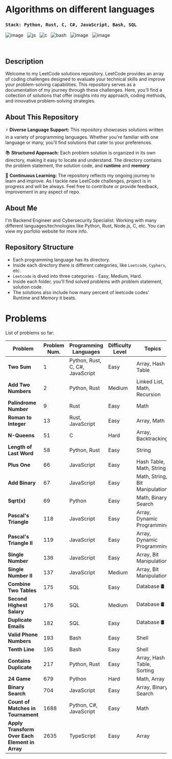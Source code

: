 # Algorithms on different languages

### `Stack: Python, Rust, C, C#, JavaScript, Bash, SQL`

![image](https://github.com/Jubiko31/algorithms_main/assets/53910160/c9322977-fdee-4bf1-abc0-f30d278bc15f) &nbsp;
![js](https://user-images.githubusercontent.com/53910160/199490677-bfd4bb5c-a6ee-4501-b508-2d5ffb0acb84.png) &nbsp;
![c](https://user-images.githubusercontent.com/53910160/199491282-735a27c1-85b5-451d-befd-ca86a5b00394.png) &nbsp;
![bash](https://user-images.githubusercontent.com/53910160/236694261-87224151-c96a-484f-850e-fbd9f122b781.png) &nbsp;
![image](https://github.com/Jubiko31/algorithms_main/assets/53910160/5ea51860-2075-486c-8afc-6e562476d6f5)  &nbsp;
![image](https://github.com/Jubiko31/algorithms_main/assets/53910160/46afdd47-2d6b-482c-978e-adc204b35020)

<br />

## Description

Welcome to my LeetCode solutions repository. LeetCode provides an array of coding challenges designed to evaluate your technical skills and improve your problem-solving capabilities. This repository serves as a documentation of my journey through these challenges. Here, you'll find a collection of solutions that offer insights into my approach, coding methods, and innovative problem-solving strategies.


## About This Repository

⚡ **Diverse Language Support:** This repository showcases solutions written in a variety of programming languages. Whether you're familiar with one language or many, you'll find solutions that cater to your preferences.

📚 **Structured Approach:** Each problem solution is organized in its own directory, making it easy to locate and understand. The directory contains the problem statement, the solution code, and **runtime** and **memory**

🌌 **Continuous Learning:** The repository reflects my ongoing journey to learn and improve. As I tackle new LeetCode challenges, project is in progress and will be always. Feel free to contribute or provide feedback, improvement in any aspect of repo.


## About Me

I'm Backend Engineer and Cybersecurity Specialist. Working with many different languages/technologies like Python, Rust, Node.js, C, etc. You can view my porfolio website for more info.


## Repository Structure

- Each programming language has its directory.
- Inside each directory there is different categories, like `Leetcode`, `Cyphers`, etc.
- `Leetcode` is dived into three categories - Easy, Medium, Hard.
- Inside each folder, you'll find solved problems with problem statement, solution code.
- The solutions also include how many percent of leetcode codes' Runtime and Memory it beats.


# Problems

List of problems so far:

| Problem                  | Problem Num. | Programming Languages | Difficulty Level | Topics | Runtime (Best) |
| ------------------------ | ------------ | --------------------- | ---------------- | ------ | -------------- |
| **Two Sum**               | 1            | Python, Rust, C, C#, JavaScript | Easy | Array, Hash Table | 96.61% |
| **Add Two Numbers**       | 2            | Python, Rust | Medium | Linked List, Math, Recursion | 96.40% |
| **Palindrome Number**     | 9            | Rust | Easy | Math | 100% |
| **Roman to Integer**      | 13           | Rust, JavaScript | Easy | Array, Math | 100% |
| **N-Queens**              | 51           | C | Hard | Array, Backtracking | - |
| **Length of Last Word**   | 58           | Python, Rust | Easy | String | 100% |
| **Plus One**              | 66           | JavaScript | Easy | Hash Table, Math, String | 76.49% |
| **Add Binary**            | 67           | JavaScript | Easy | Math, String, Bit Manipulation | 89.79% |
| **Sqrt(x)**               | 69           | Python | Easy | Math, Binary Search | 27.49% |
| **Pascal's Triangle**     | 118          | JavaScript | Easy | Array, Dynamic Programming | 55.73% |
| **Pascal's Triangle II**  | 119          | JavaScript | Easy | Array, Dynamic Programming | 90.15% |
| **Single Number**         | 136          | JavaScript | Easy | Array, Bit Manipulation | 83.47% |
| **Single Number II**      | 137          | JavaScript | Medium | Array, Bit Manipulation | 67.49% |
| **Combine Two Tables**    | 175          | SQL | Easy | Database 🛢️ | 33.62% |
| **Second Highest Salary** | 176          | SQL | Medium | Database 🛢️ | 38.34% |
| **Duplicate Emails**      | 182          | SQL | Easy | Database 🛢️ | 39.90%  |
| **Valid Phone Numbers**   | 193          | Bash | Easy | Shell | 100% |
| **Tenth Line**            | 195          | Bash | Easy | Shell | 10% |
| **Contains Duplicate**    | 217          | Python, Rust | Easy | Array, Hash Table, Sorting | 99.89% |
| **24 Game**               | 679          | Python | Hard | Math, Array | 95.06% |
| **Binary Search**         | 704          | JavaScript | Easy | Array, Binary Search | 82.70% |
| **Count of Matches in Tournament** | 1688         | Python, C#, JavaScript | Easy | Math | 82.65% |
| **Apply Transform Over Each Element in Array** | 2635 | TypeScript | Easy | Array | 65.16% |
